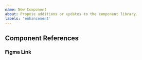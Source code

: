```yaml
---
name: New Component
about: Propose additions or updates to the component library.
labels: 'enhancement'
---
```


<!-- Title should be formatted as
  [NEW|UPDATE] Path / To / Component
-->

## Component References

### Figma Link

<!-- https://www.figma.com/file/xxxxxxx/xxxxxxxx -->

<!-- optional
### Additional Info

Add any additional information here that might not be covered by the spec. Remove if not needed.
-->
